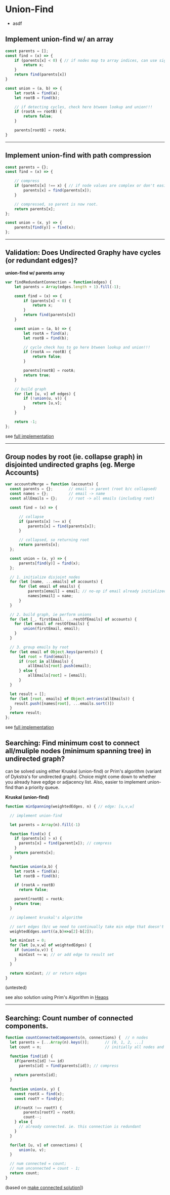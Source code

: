 # Union-Find

* asdf

## Implement union-find w/ an array

```js
const parents = [];
const find = (x) => {
    if (parents[x] < 0) { // if nodes map to array indices, can use sign to repr. self and magnitude to repr. child count
        return x;
    }
    return find(parents[x])
}

const union = (a, b) => {
    let rootA = find(a);
    let rootB = find(b);

    // if detecting cycles, check here btween lookup and union!!!
    if (rootA == rootB) {
        return false;
    }

    parents[rootB] = rootA;
}
```

---
## Implement union-find with path compression

```js
const parents = {};
const find = (x) => {

    // compress
    if (parents[x] !== x) { // if node values are complex or don't easily map to indices.
        parents[x] = find(parents[x]);
    }

    // compressed, so parent is now root.
    return parents[x];
};

const union = (x, y) => {
    parents[find(y)] = find(x);
};
```

---
## Validation: Does Undirected Graphy have cycles (or redundant edges)?

**union-find w/ parents array**

```js
var findRedundantConnection = function(edges) {
    let parents = Array(edges.length + 1).fill(-1);

    const find = (x) => {
        if (parents[x] < 0) {
            return x;
        }
        return find(parents[x])
    }

    const union = (a, b) => {
        let rootA = find(a);
        let rootB = find(b);

        // cycle check has to go here btween lookup and union!!!
        if (rootA == rootB) {
            return false;
        }

        parents[rootB] = rootA;
        return true;
    }

    // build graph
    for (let [u, v] of edges) {
        if (!union(u, v)) {
            return [u,v];
        }
    }

    return -1;
};
```
see [full implementation](.\javascript\trees_and_graphs\redundant_connections.js)

---
## Group nodes by root (ie. collapse graph) in disjointed undirected graphs (eg. Merge Accounts)

```js
var accountsMerge = function (accounts) {
  const parents = {};       // email -> parent (root b/c collapsed)
  const names = {};         // email -> name
  const allEmails = {};     // root -> all emails (including root)

  const find = (x) => {

      // collapse
      if (parents[x] !== x) {
          parents[x] = find(parents[x]);
      }

      // collapsed, so returning root
      return parents[x];
  };

  const union = (x, y) => {
      parents[find(y)] = find(x);
  };

  // 1. initialize disjoint nodes
  for (let [name, ...emails] of accounts) {
      for (let email of emails) {
          parents[email] = email; // no-op if email already initialized
          names[email] = name;
      }
  }

  // 2. build graph, ie perform unions
  for (let [_, firstEmail, ...restOfEmails] of accounts) {
    for (let email of restOfEmails) {
        union(firstEmail, email);
    }
  }

  // 3. group emails by root
  for (let email of Object.keys(parents)) {
      let root = find(email);
      if (root in allEmails) {
          allEmails[root].push(email);
      } else {
          allEmails[root] = [email];
      }
  }

  let result = [];
  for (let [root, emails] of Object.entries(allEmails)) {
    result.push([names[root], ...emails.sort()])
  }
  return result;
};
```
see [full implementation](.\..\..\javascript\trees_and_graphs\merge_account.js)

## Searching: Find minimum cost to connect all/muliple nodes (minimum spanning tree) in undirected graph?

can be solved using either Kruskal (union-find) or Prim's algorithm (variant of Dykstra's for undirected graph). Choice might come down to whether you already have egdge or adjacency list. Also, easier to implement union-find than a priority queue.

**Kruskal (union-find)**

```js
function minSpanning(weightedEdges, n) { // edge: [u,v,w]

  // implement union-find

  let parents = Array(n).fill(-1)

  function find(x) {
    if (parents[x] > x) {
      parents[x] = find(parent[x]); // compress
    }
    return parents[x];
  }

  function union(a,b) {
    let rootA = find(a);
    let rootB = find(b);

    if (rootA = rootB) 
      return false;

    parent[rootB] = rootA;
    return true;
  }

  // implement kruskal's algorithm

  // sort edges (b/c we need to continually take min edge that doesn't create a cycle)
  weightedEdges.sort((a,b)=>a[2]-b[2]);

  let minCost = 0;
  for (let [u,v,w] of weightedEdges) {
    if (union(u,v)) {
      minCost += w; // or add edge to result set
    }
  }

  return minCost; // or return edges
}
```
(untested)

see also solution using Prim's Algorithm in [Heaps](./markdown/heaps/heaps.md)

---
## Searching: Count number of connected components.

```js
function countConnectedComponents(n, connections) {  // n nodes
  let parents = [...Array(n).keys()];       // [0, 1, 2, ...]
  let count = n;                            // initially all nodes and unconnected

  function find(id) {
    if(parents[id] !== id) 
      parents[id] = find(parents[id]); // compress
    
    return parents[id];
  }
  
  function union(x, y) {
    const rootX = find(x);
    const rootY = find(y);

    if(rootX !== rootY) {
        parents[rootY] = rootX;
        count--;
    } else {
      // already connected. ie. this connection is redundant
    }
  }

  for(let [u, v] of connections) {
      union(u, v);
  }

  // num connected = count;
  // num unconnected = count - 1;
  return count;
}
```
(based on [make connected solution](.\..\..\javascript\union_find\connected_components.js)])